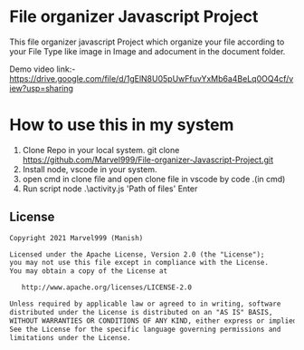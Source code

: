 # File organizer Javascript Project

This file organizer javascript Project which organize your file according to your File Type like image in Image and adocument in the document folder.

Demo video link:-
https://drive.google.com/file/d/1gElN8U05pUwFfuvYxMb6a4BeLq0OQ4cf/view?usp=sharing

# How to use this in my system
1. Clone Repo in your local system.
     git clone https://github.com/Marvel999/File-organizer-Javascript-Project.git
3. Install node, vscode in your system.
4. open cmd in clone file and open clone file in vscode by
             code .(in cmd)
6. Run script
       node .\activity.js 'Path of files'
       Enter
     


## License
```xml
Copyright 2021 Marvel999 (Manish)

Licensed under the Apache License, Version 2.0 (the "License");
you may not use this file except in compliance with the License.
You may obtain a copy of the License at

   http://www.apache.org/licenses/LICENSE-2.0

Unless required by applicable law or agreed to in writing, software
distributed under the License is distributed on an "AS IS" BASIS,
WITHOUT WARRANTIES OR CONDITIONS OF ANY KIND, either express or implied.
See the License for the specific language governing permissions and
limitations under the License.
```
